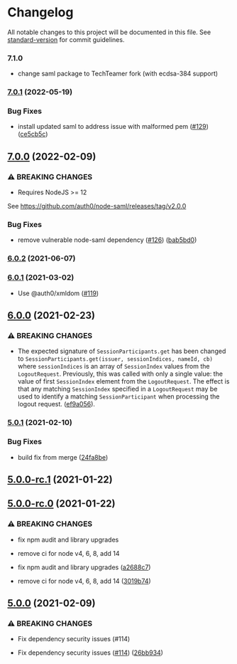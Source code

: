# Changelog

All notable changes to this project will be documented in this file. See [standard-version](https://github.com/conventional-changelog/standard-version) for commit guidelines.

### 7.1.0

- change saml package to TechTeamer fork (with ecdsa-384 support)

### [7.0.1](https://github.com/auth0/node-samlp/compare/v7.0.0...v7.0.1) (2022-05-19)


### Bug Fixes

* install updated saml to address issue with malformed pem ([#129](https://github.com/auth0/node-samlp/issues/129)) ([ce5cb5c](https://github.com/auth0/node-samlp/commit/ce5cb5ceaa627596ae114ab81a50464da982ffd4))

## [7.0.0](https://github.com/auth0/node-samlp/compare/v6.0.2...v7.0.0) (2022-02-09)


### ⚠ BREAKING CHANGES

* Requires NodeJS >= 12

See https://github.com/auth0/node-saml/releases/tag/v2.0.0

### Bug Fixes

* remove vulnerable node-saml dependency ([#126](https://github.com/auth0/node-samlp/issues/126)) ([bab5bd0](https://github.com/auth0/node-samlp/commit/bab5bd0468d1234d1fcea52fdb9ebafc3e6032e2))

### [6.0.2](https://github.com/auth0/node-samlp/compare/v6.0.1...v6.0.2) (2021-06-07)

### [6.0.1](https://github.com/auth0/node-samlp/compare/v6.0.0...v6.0.1) (2021-03-02)

- Use @auth0/xmldom ([#119](https://github.com/auth0/node-samlp/commit/e0524290ea7127f72429fd887cb66a8933f0f662))

## [6.0.0](https://github.com/auth0/node-samlp/compare/v5.0.1...v6.0.0) (2021-02-23)

### ⚠ BREAKING CHANGES

- The expected signature of `SessionParticipants.get` has been changed to `SessionParticipants.get(issuer, sessionIndices, nameId, cb)` where `sessionIndices` is an array of `SessionIndex` values from the `LogoutRequest`. Previously, this was called with only a single value: the value of first `SessionIndex` element from the `LogoutRequest`. The effect is that any matching `SessionIndex` specified in a `LogoutRequest` may be used to identify a matching `SessionParticipant` when processing the logout request. ([ef9a056](https://github.com/auth0/node-samlp/commit/ef9a056517456eb7a1b90d46ed9182088bb6f1d8)).

### [5.0.1](https://github.com/auth0/node-samlp/compare/v5.0.0...v5.0.1) (2021-02-10)

### Bug Fixes

- build fix from merge ([24fa8be](https://github.com/auth0/node-samlp/commit/24fa8bee116379d95053fd4d74ad24dfdfc4ad42))

## [5.0.0-rc.1](https://github.com/auth0/node-samlp/compare/v4.0.1...v5.0.0-rc.1) (2021-01-22)

## [5.0.0-rc.0](https://github.com/auth0/node-samlp/compare/v4.0.0...v5.0.0-rc.0) (2021-01-22)

### ⚠ BREAKING CHANGES

- fix npm audit and library upgrades
- remove ci for node v4, 6, 8, add 14

- fix npm audit and library upgrades ([a2688c7](https://github.com/auth0/node-samlp/commit/a2688c702792fba90db4e7c72c463b223498c127))
- remove ci for node v4, 6, 8, add 14 ([3019b74](https://github.com/auth0/node-samlp/commit/3019b747a0b46f571d4b6a1b3227dec56e7a71d8))

## [5.0.0](https://github.com/auth0/node-samlp/compare/v4.0.1...v5.0.0) (2021-02-09)

### ⚠ BREAKING CHANGES

- Fix dependency security issues (#114)

- Fix dependency security issues ([#114](https://github.com/auth0/node-samlp/issues/114)) ([26bb934](https://github.com/auth0/node-samlp/commit/26bb9343b1e4893135f467709074a027ea69015a))
